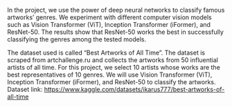 In the project, we use the power of deep neural networks to classify famous artworks’ genres. We experiment with different computer vision models such as Vision Transformer (ViT), Inception Transformer (iFormer), and ResNet-50. The results show that ResNet-50 works the best in successfully classifying the genres among the tested models.

The dataset used is called “Best Artworks of All Time”. The dataset is scraped from artchallenge.ru and collects the artworks from 50 influential artists of all time. For this project, we select 10 artists whose works are the best representatives of 10 genres. We will use Vision Transformer (ViT), Inception Transformer (iFormer), and ResNet-50 to classify the artworks. Dataset link: https://www.kaggle.com/datasets/ikarus777/best-artworks-of-all-time

